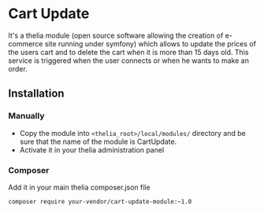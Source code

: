 
# Cart Update

It's a thelia module (open source software allowing the creation of e-commerce site running under symfony) which allows to update the prices of the users cart and to delete the cart when it is more than 15 days old. This service is triggered when the user connects or when he wants to make an order.

## Installation

### Manually

* Copy the module into ```<thelia_root>/local/modules/``` directory and be sure that the name of the module is CartUpdate.
* Activate it in your thelia administration panel

### Composer

Add it in your main thelia composer.json file

```
composer require your-vendor/cart-update-module:~1.0
```
